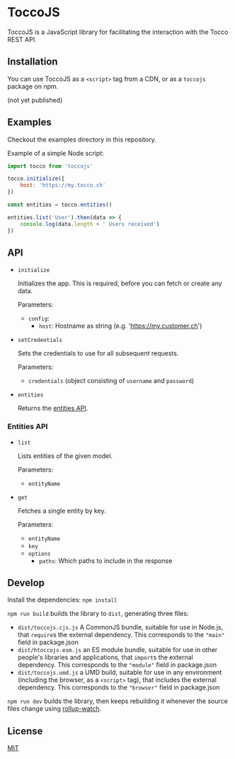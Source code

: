 # ToccoJS

ToccoJS is a JavaScript library for facilitating the interaction with the Tocco REST API.

## Installation

You can use ToccoJS as a `<script>` tag from a CDN, or as a `toccojs` package on npm.

(not yet published)

## Examples

Checkout the examples directory in this repository.

Example of a simple Node script:

```javascript
import tocco from 'toccojs'

tocco.initialize({
    host: 'https://my.tocco.ch'
})

const entities = tocco.entities()

entities.list('User').then(data => {
    console.log(data.length + ' Users received')
})
```

## API

- `initialize`

  Initializes the app. This is required, before you can fetch or create any data.

  Parameters:
    - `config`:
      - `host`: Hostname as string (e.g. 'https://my.customer.ch')

- `setCredentials`

  Sets the credentials to use for all subsequent requests.
  
  Parameters:
  - `credentials` (object consisting of `username` and `password`)
    
- `entities`

  Returns the [entities API](#entities-api).

### Entities API

- `list`

  Lists entities of the given model.
  
  Parameters:
  - `entityName`
  
- `get`

  Fetches a single entity by key.
  
  Parameters:
  - `entityName`
  - `key`
  - `options`
    - `paths`: Which paths to include in the response

## Develop

Install the dependencies: `npm install`

`npm run build` builds the library to `dist`, generating three files:

* `dist/toccojs.cjs.js`
    A CommonJS bundle, suitable for use in Node.js, that `require`s the external dependency. This corresponds to the `"main"` field in package.json
* `dist/htoccojs.esm.js`
    an ES module bundle, suitable for use in other people's libraries and applications, that `import`s the external dependency. This corresponds to the `"module"` field in package.json
* `dist/toccojs.umd.js`
    a UMD build, suitable for use in any environment (including the browser, as a `<script>` tag), that includes the external dependency. This corresponds to the `"browser"` field in package.json

`npm run dev` builds the library, then keeps rebuilding it whenever the source files change using [rollup-watch](https://github.com/rollup/rollup-watch).

## License

[MIT](LICENSE)
